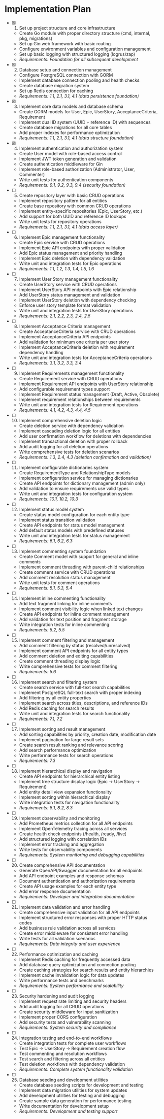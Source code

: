 # Implementation Plan

- [x] 1. Set up project structure and core infrastructure
  - Create Go module with proper directory structure (cmd, internal, pkg, migrations)
  - Set up Gin web framework with basic routing
  - Configure environment variables and configuration management
  - Set up basic logging with structured logging (logrus/zap)
  - _Requirements: Foundation for all subsequent development_

- [x] 2. Database setup and connection management
  - Configure PostgreSQL connection with GORM
  - Implement database connection pooling and health checks
  - Create database migration system
  - Set up Redis connection for caching
  - _Requirements: 1.1, 2.1, 3.1, 4.1 (data persistence foundation)_

- [x] 3. Implement core data models and database schema
  - Create GORM models for User, Epic, UserStory, AcceptanceCriteria, Requirement
  - Implement dual ID system (UUID + reference ID) with sequences
  - Create database migrations for all core tables
  - Add proper indexes for performance optimization
  - _Requirements: 1.1, 2.1, 3.1, 4.1 (data structure foundation)_

- [x] 4. Implement authentication and authorization system
  - Create User model with role-based access control
  - Implement JWT token generation and validation
  - Create authentication middleware for Gin
  - Implement role-based authorization (Administrator, User, Commenter)
  - Write unit tests for authentication components
  - _Requirements: 9.1, 9.2, 9.3, 9.4 (security foundation)_

- [ ] 5. Create repository layer with basic CRUD operations
  - Implement repository pattern for all entities
  - Create base repository with common CRUD operations
  - Implement entity-specific repositories (Epic, UserStory, etc.)
  - Add support for both UUID and reference ID lookups
  - Write unit tests for repository operations
  - _Requirements: 1.1, 2.1, 3.1, 4.1 (data access layer)_

- [ ] 6. Implement Epic management functionality
  - Create Epic service with CRUD operations
  - Implement Epic API endpoints with proper validation
  - Add Epic status management and priority handling
  - Implement Epic deletion with dependency validation
  - Write unit and integration tests for Epic operations
  - _Requirements: 1.1, 1.2, 1.3, 1.4, 1.5, 1.6_

- [ ] 7. Implement User Story management functionality
  - Create UserStory service with CRUD operations
  - Implement UserStory API endpoints with Epic relationship
  - Add UserStory status management and validation
  - Implement UserStory deletion with dependency checking
  - Enforce user story template format validation
  - Write unit and integration tests for UserStory operations
  - _Requirements: 2.1, 2.2, 2.3, 2.4, 2.5_

- [ ] 8. Implement Acceptance Criteria management
  - Create AcceptanceCriteria service with CRUD operations
  - Implement AcceptanceCriteria API endpoints
  - Add validation for minimum one criteria per user story
  - Implement AcceptanceCriteria deletion with requirement dependency handling
  - Write unit and integration tests for AcceptanceCriteria operations
  - _Requirements: 3.1, 3.2, 3.3, 3.4_

- [ ] 9. Implement Requirements management functionality
  - Create Requirement service with CRUD operations
  - Implement Requirement API endpoints with UserStory relationship
  - Add configurable requirement types support
  - Implement Requirement status management (Draft, Active, Obsolete)
  - Implement requirement relationships between requirements
  - Write unit and integration tests for Requirement operations
  - _Requirements: 4.1, 4.2, 4.3, 4.4, 4.5_

- [ ] 10. Implement comprehensive deletion logic
  - Create deletion service with dependency validation
  - Implement cascading deletion logic for all entities
  - Add user confirmation workflow for deletions with dependencies
  - Implement transactional deletion with proper rollback
  - Add audit logging for all deletion operations
  - Write comprehensive tests for deletion scenarios
  - _Requirements: 1.3, 2.4, 4.3 (deletion confirmation and validation)_

- [ ] 11. Implement configurable dictionaries system
  - Create RequirementType and RelationshipType models
  - Implement configuration service for managing dictionaries
  - Create API endpoints for dictionary management (admin only)
  - Add validation to ensure requirements use valid types
  - Write unit and integration tests for configuration system
  - _Requirements: 10.1, 10.2, 10.3_

- [ ] 12. Implement status model system
  - Create status model configuration for each entity type
  - Implement status transition validation
  - Create API endpoints for status model management
  - Add default status models with predefined statuses
  - Write unit and integration tests for status management
  - _Requirements: 6.1, 6.2, 6.3_

- [ ] 13. Implement commenting system foundation
  - Create Comment model with support for general and inline comments
  - Implement comment threading with parent-child relationships
  - Create comment service with CRUD operations
  - Add comment resolution status management
  - Write unit tests for comment operations
  - _Requirements: 5.1, 5.3, 5.4_

- [ ] 14. Implement inline commenting functionality
  - Add text fragment linking for inline comments
  - Implement comment visibility logic when linked text changes
  - Create API endpoints for inline comment management
  - Add validation for text position and fragment storage
  - Write integration tests for inline commenting
  - _Requirements: 5.2, 5.5_

- [ ] 15. Implement comment filtering and management
  - Add comment filtering by status (resolved/unresolved)
  - Implement comment API endpoints for all entity types
  - Add comment deletion and editing capabilities
  - Create comment threading display logic
  - Write comprehensive tests for comment filtering
  - _Requirements: 5.6_

- [ ] 16. Implement search and filtering system
  - Create search service with full-text search capabilities
  - Implement PostgreSQL full-text search with proper indexing
  - Add filtering by all entity properties
  - Implement search across titles, descriptions, and reference IDs
  - Add Redis caching for search results
  - Write unit and integration tests for search functionality
  - _Requirements: 7.1, 7.2_

- [ ] 17. Implement sorting and result management
  - Add sorting capabilities by priority, creation date, modification date
  - Implement pagination for large result sets
  - Create search result ranking and relevance scoring
  - Add search performance optimization
  - Write performance tests for search operations
  - _Requirements: 7.3_

- [ ] 18. Implement hierarchical display and navigation
  - Create API endpoints for hierarchical entity listing
  - Implement tree structure display logic (Epic → UserStory → Requirement)
  - Add entity detail view expansion functionality
  - Implement sorting within hierarchical display
  - Write integration tests for navigation functionality
  - _Requirements: 8.1, 8.2, 8.3_

- [ ] 19. Implement observability and monitoring
  - Add Prometheus metrics collection for all API endpoints
  - Implement OpenTelemetry tracing across all services
  - Create health check endpoints (/health, /ready, /live)
  - Add structured logging with correlation IDs
  - Implement error tracking and aggregation
  - Write tests for observability components
  - _Requirements: System monitoring and debugging capabilities_

- [ ] 20. Create comprehensive API documentation
  - Generate OpenAPI/Swagger documentation for all endpoints
  - Add API endpoint examples and response schemas
  - Document authentication and authorization requirements
  - Create API usage examples for each entity type
  - Add error response documentation
  - _Requirements: Developer and integration documentation_

- [ ] 21. Implement data validation and error handling
  - Create comprehensive input validation for all API endpoints
  - Implement structured error responses with proper HTTP status codes
  - Add business rule validation across all services
  - Create error middleware for consistent error handling
  - Write tests for all validation scenarios
  - _Requirements: Data integrity and user experience_

- [ ] 22. Performance optimization and caching
  - Implement Redis caching for frequently accessed data
  - Add database query optimization and connection pooling
  - Create caching strategies for search results and entity hierarchies
  - Implement cache invalidation logic for data updates
  - Write performance tests and benchmarks
  - _Requirements: System performance and scalability_

- [ ] 23. Security hardening and audit logging
  - Implement request rate limiting and security headers
  - Add audit logging for all CRUD operations
  - Create security middleware for input sanitization
  - Implement proper CORS configuration
  - Add security tests and vulnerability scanning
  - _Requirements: System security and compliance_

- [ ] 24. Integration testing and end-to-end workflows
  - Create integration tests for complete user workflows
  - Test Epic → UserStory → Requirement creation flow
  - Test commenting and resolution workflows
  - Test search and filtering across all entities
  - Test deletion workflows with dependency validation
  - _Requirements: Complete system functionality validation_

- [ ] 25. Database seeding and development utilities
  - Create database seeding scripts for development and testing
  - Implement data migration utilities for system updates
  - Add development utilities for testing and debugging
  - Create sample data generation for performance testing
  - Write documentation for development setup
  - _Requirements: Development and testing support_